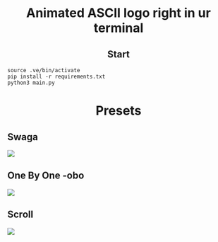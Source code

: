 <h1 align=center>Animated ASCII logo right in ur terminal</h1>

<h2 align=center>Start</h2>

```python3 -m venv .ve
source .ve/bin/activate
pip install -r requirements.txt
python3 main.py
```

<h1 align=center>Presets</h1>

<h2>Swaga</h2>
<img src="./assets/swaga.gif"></img>

<h2>One By One -obo</h2>
<img src="./assets/obo.gif"></img>

<h2>Scroll</h2>
<img src="./assets/obo.gif"></img>
